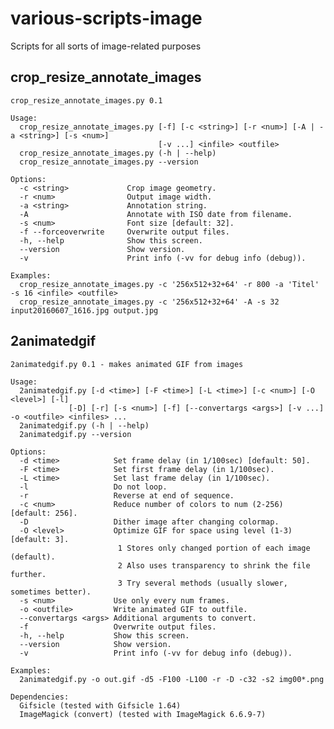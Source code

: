 # various-scripts-image
Scripts for all sorts of image-related purposes

## crop_resize_annotate_images

    crop_resize_annotate_images.py 0.1

    Usage:
      crop_resize_annotate_images.py [-f] [-c <string>] [-r <num>] [-A | -a <string>] [-s <num>]
                                     [-v ...] <infile> <outfile>
      crop_resize_annotate_images.py (-h | --help)
      crop_resize_annotate_images.py --version

    Options:
      -c <string>             Crop image geometry.
      -r <num>                Output image width.
      -a <string>             Annotation string.
      -A                      Annotate with ISO date from filename.
      -s <num>                Font size [default: 32].
      -f --forceoverwrite     Overwrite output files.
      -h, --help              Show this screen.
      --version               Show version.
      -v                      Print info (-vv for debug info (debug)).

    Examples:
      crop_resize_annotate_images.py -c '256x512+32+64' -r 800 -a 'Titel' -s 16 <infile> <outfile>
      crop_resize_annotate_images.py -c '256x512+32+64' -A -s 32 input20160607_1616.jpg output.jpg

## 2animatedgif

    2animatedgif.py 0.1 - makes animated GIF from images

    Usage:
      2animatedgif.py [-d <time>] [-F <time>] [-L <time>] [-c <num>] [-O <level>] [-l]
                 [-D] [-r] [-s <num>] [-f] [--convertargs <args>] [-v ...] -o <outfile> <infiles> ...
      2animatedgif.py (-h | --help)
      2animatedgif.py --version

    Options:
      -d <time>            Set frame delay (in 1/100sec) [default: 50].
      -F <time>            Set first frame delay (in 1/100sec).
      -L <time>            Set last frame delay (in 1/100sec).
      -l                   Do not loop.
      -r                   Reverse at end of sequence.
      -c <num>             Reduce number of colors to num (2-256) [default: 256].
      -D                   Dither image after changing colormap.
      -O <level>           Optimize GIF for space using level (1-3) [default: 3].
                            1 Stores only changed portion of each image (default).
                            2 Also uses transparency to shrink the file further.
                            3 Try several methods (usually slower, sometimes better).
      -s <num>             Use only every num frames.
      -o <outfile>         Write animated GIF to outfile.
      --convertargs <args> Additional arguments to convert.
      -f                   Overwrite output files.
      -h, --help           Show this screen.
      --version            Show version.
      -v                   Print info (-vv for debug info (debug)).

    Examples:
      2animatedgif.py -o out.gif -d5 -F100 -L100 -r -D -c32 -s2 img00*.png

    Dependencies:
      Gifsicle (tested with Gifsicle 1.64)
      ImageMagick (convert) (tested with ImageMagick 6.6.9-7)
